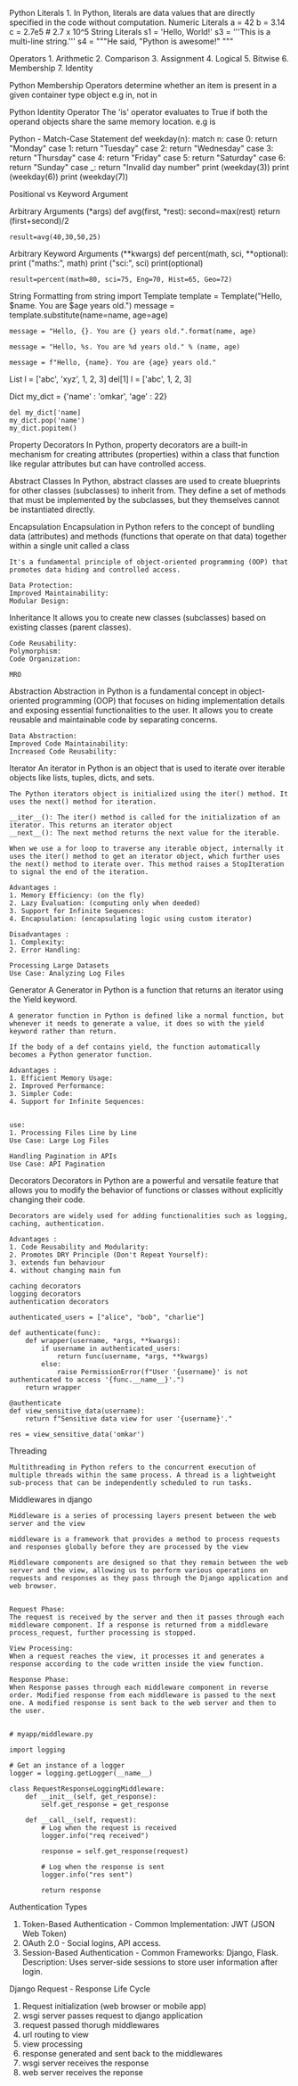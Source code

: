 Python Literals
    1. In Python, literals are data values that are directly specified in the code without computation.
    Numeric Literals
        a = 42
        b = 3.14
        c = 2.7e5  # 2.7 x 10^5
    String Literals
        s1 = 'Hello, World!'
        s3 = '''This is a multi-line
        string.'''
        s4 = """He said, "Python is awesome!" """

Operators
    1. Arithmetic
    2. Comparison
    3. Assignment
    4. Logical
    5. Bitwise
    6. Membership
    7. Identity
    
Python Membership Operators
    determine whether an item is present in a given container type object
    e.g in, not in

Python Identity Operator
    The 'is' operator evaluates to True if both the operand objects share the same memory location. 
    e.g is

Python - Match-Case Statement
    def weekday(n):
        match n:
            case 0: return "Monday"
            case 1: return "Tuesday"
            case 2: return "Wednesday"
            case 3: return "Thursday"
            case 4: return "Friday"
            case 5: return "Saturday"
            case 6: return "Sunday"
            case _: return "Invalid day number"
        print (weekday(3))
        print (weekday(6))
        print (weekday(7))

Positional vs Keyword Argument

Arbitrary Arguments (*args)
    def avg(first, *rest):
        second=max(rest)
        return (first+second)/2
        
    result=avg(40,30,50,25)

Arbitrary Keyword Arguments (**kwargs)
    def percent(math, sci, **optional):
        print ("maths:", math)
        print ("sci:", sci)
        print(optional)

    result=percent(math=80, sci=75, Eng=70, Hist=65, Geo=72)

String Formatting
    from string import Template
    template = Template("Hello, $name. You are $age years old.")
    message = template.substitute(name=name, age=age)
    
    message = "Hello, {}. You are {} years old.".format(name, age)
    
    message = "Hello, %s. You are %d years old." % (name, age)
    
    message = f"Hello, {name}. You are {age} years old."

List
    l = ['abc', 'xyz', 1, 2, 3]
    del[1]
    l = ['abc', 1, 2, 3]
    

Dict
    my_dict = {'name' : 'omkar', 'age' : 22}
    
    del my_dict['name]
    my_dict.pop('name')
    my_dict.popitem()
    
    
Property Decorators
    In Python, property decorators are a built-in mechanism for creating attributes (properties) within a class that function like regular attributes but can have controlled access.

Abstract Classes
    In Python, abstract classes are used to create blueprints for other classes (subclasses) to inherit from. 
    They define a set of methods that must be implemented by the subclasses, 
    but they themselves cannot be instantiated directly. 

Encapsulation
    Encapsulation in Python refers to the concept of bundling data (attributes) and methods (functions that operate on that data) together within a single unit called a class
    
    It's a fundamental principle of object-oriented programming (OOP) that promotes data hiding and controlled access.
    
    Data Protection:
    Improved Maintainability:
    Modular Design: 

Inheritance
    It allows you to create new classes (subclasses) based on existing classes (parent classes). 
    
    Code Reusability:
    Polymorphism: 
    Code Organization: 
    
    MRO
    
    
Abstraction
    Abstraction in Python is a fundamental concept in object-oriented programming (OOP) that focuses on hiding implementation details and exposing essential functionalities to the user. It allows you to create reusable and maintainable code by separating concerns.
    
    Data Abstraction: 
    Improved Code Maintainability:
    Increased Code Reusability: 
    
    
Iterator
    An iterator in Python is an object that is used to iterate over iterable objects like lists, tuples, dicts, and sets.
    
    The Python iterators object is initialized using the iter() method. It uses the next() method for iteration.
    
    __iter__(): The iter() method is called for the initialization of an iterator. This returns an iterator object
    __next__(): The next method returns the next value for the iterable. 
    
    When we use a for loop to traverse any iterable object, internally it uses the iter() method to get an iterator object, which further uses the next() method to iterate over. This method raises a StopIteration to signal the end of the iteration.
    
    Advantages :
    1. Memory Efficiency: (on the fly)
    2. Lazy Evaluation: (computing only when deeded)
    3. Support for Infinite Sequences:
    4. Encapsulation: (encapsulating logic using custom iterator)
    
    Disadvantages :
    1. Complexity:
    2. Error Handling:
    
    Processing Large Datasets
    Use Case: Analyzing Log Files

Generator
    A Generator in Python is a function that returns an iterator using the Yield keyword. 
    
    A generator function in Python is defined like a normal function, but whenever it needs to generate a value, it does so with the yield keyword rather than return. 
    
    If the body of a def contains yield, the function automatically becomes a Python generator function. 
    
    Advantages : 
    1. Efficient Memory Usage:
    2. Improved Performance:
    3. Simpler Code:
    4. Support for Infinite Sequences:
    
    
    use:
    1. Processing Files Line by Line
    Use Case: Large Log Files
    
    Handling Pagination in APIs
    Use Case: API Pagination



Decorators 
    Decorators in Python are a powerful and versatile feature that allows you to modify the behavior of functions or classes without explicitly changing their code. 
    
    Decorators are widely used for adding functionalities such as logging, caching, authentication.
    
    Advantages : 
    1. Code Reusability and Modularity:
    2. Promotes DRY Principle (Don't Repeat Yourself):
    3. extends fun behaviour
    4. without changing main fun
    
    caching decorators
    logging decorators
    authentication decorators
    
    authenticated_users = ["alice", "bob", "charlie"]

    def authenticate(func):
        def wrapper(username, *args, **kwargs):
            if username in authenticated_users:
                return func(username, *args, **kwargs)
            else:
                raise PermissionError(f"User '{username}' is not authenticated to access '{func.__name__}'.")
        return wrapper
    
    @authenticate
    def view_sensitive_data(username):
        return f"Sensitive data view for user '{username}'."
    
    res = view_sensitive_data('omkar')


Threading
    
    Multithreading in Python refers to the concurrent execution of multiple threads within the same process. A thread is a lightweight sub-process that can be independently scheduled to run tasks. 


Middlewares in django
    
    Middleware is a series of processing layers present between the web server and the view
    
    middleware is a framework that provides a method to process requests and responses globally before they are processed by the view
    
    Middleware components are designed so that they remain between the web server and the view, allowing us to perform various operations on requests and responses as they pass through the Django application and web browser.
    
    
    Request Phase: 
    The request is received by the server and then it passes through each middleware component. If a response is returned from a middleware process_request, further processing is stopped.
    
    View Processing: 
    When a request reaches the view, it processes it and generates a response according to the code written inside the view function.
    
    Response Phase: 
    When Response passes through each middleware component in reverse order. Modified response from each middleware is passed to the next one. A modified response is sent back to the web server and then to the user.
    
    
    # myapp/middleware.py

    import logging

    # Get an instance of a logger
    logger = logging.getLogger(__name__)

    class RequestResponseLoggingMiddleware:
        def __init__(self, get_response):
            self.get_response = get_response

        def __call__(self, request):
            # Log when the request is received
            logger.info("req received")

            response = self.get_response(request)

            # Log when the response is sent
            logger.info("res sent")

            return response



Authentication Types

1. Token-Based Authentication    -  Common Implementation: JWT (JSON Web Token)
2. OAuth 2.0                     -  Social logins, API access.
3. Session-Based Authentication  -  Common Frameworks: Django, Flask.
                                    Description: Uses server-side sessions to store user information after login.


Django Request - Response Life Cycle
1. Request initialization (web browser or mobile app)
2. wsgi server passes request to django application
3. request passed thorugh middlewares
4. url routing to view
5. view processing
6. response generated and sent back to the middlewares
7. wsgi server receives the response
8. web server receives the reponse